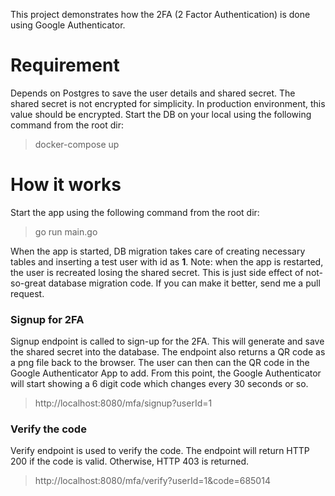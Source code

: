 This project demonstrates how the 2FA (2 Factor Authentication) is done using Google Authenticator.

# Requirement
Depends on Postgres to save the user details and shared secret. The shared secret is not encrypted for simplicity. In production environment, this value should be encrypted.
Start the DB on your local using the following command from the root dir:

>docker-compose up

# How it works
Start the app using the following command from the root dir:

>go run main.go

When the app is started, DB migration takes care of creating necessary tables and inserting a test user with id as **1**. 
Note: when the app is restarted, the user is recreated losing the shared secret. This is just side effect of not-so-great database migration code. If you can make it better, send me a pull request.   

### Signup for 2FA
Signup endpoint is called to sign-up for the 2FA. This will generate and save the shared secret into the database. 
The endpoint also returns a QR code as a png file back to the browser. The user can then can the QR code in the Google Authenticator App to add. From this point, the Google Authenticator will start showing a 6 digit code which changes every 30 seconds or so.
>http://localhost:8080/mfa/signup?userId=1

### Verify the code
Verify endpoint is used to verify the code. The endpoint will return HTTP 200 if the code is valid. Otherwise, HTTP 403 is returned.

>http://localhost:8080/mfa/verify?userId=1&code=685014

